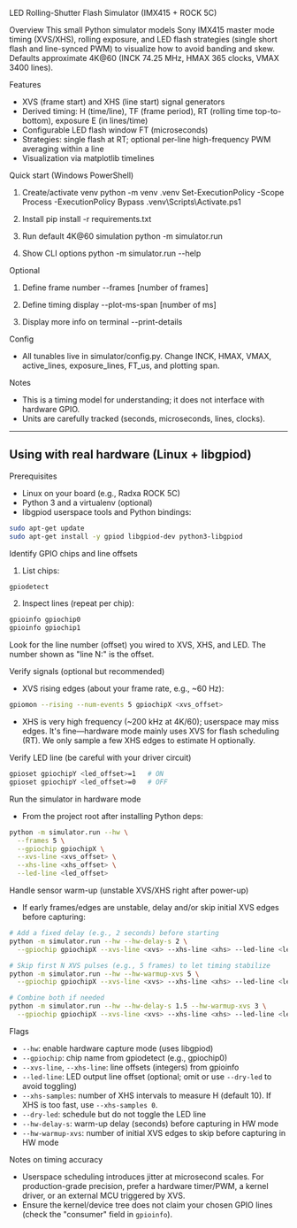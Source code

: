 LED Rolling-Shutter Flash Simulator (IMX415 + ROCK 5C)

Overview
This small Python simulator models Sony IMX415 master mode timing (XVS/XHS), rolling exposure, and LED flash strategies (single short flash and line-synced PWM) to visualize how to avoid banding and skew. Defaults approximate 4K@60 (INCK 74.25 MHz, HMAX 365 clocks, VMAX 3400 lines).

Features
- XVS (frame start) and XHS (line start) signal generators
- Derived timing: H (time/line), TF (frame period), RT (rolling time top-to-bottom), exposure E (in lines/time)
- Configurable LED flash window FT (microseconds)
- Strategies: single flash at RT; optional per-line high-frequency PWM averaging within a line
- Visualization via matplotlib timelines

Quick start (Windows PowerShell)
1) Create/activate venv
   python -m venv .venv
   Set-ExecutionPolicy -Scope Process -ExecutionPolicy Bypass
   .venv\\Scripts\\Activate.ps1

2) Install
   pip install -r requirements.txt

3) Run default 4K@60 simulation
   python -m simulator.run

4) Show CLI options
   python -m simulator.run --help

Optional
1) Define frame number
   --frames [number of frames]

2) Define timing display
   --plot-ms-span [number of ms]

3) Display more info on terminal
   --print-details

Config
- All tunables live in simulator/config.py. Change INCK, HMAX, VMAX, active_lines, exposure_lines, FT_us, and plotting span.

Notes
- This is a timing model for understanding; it does not interface with hardware GPIO.
- Units are carefully tracked (seconds, microseconds, lines, clocks).

---------------------------------------------------------------------------------------------------------------------------------

## Using with real hardware (Linux + libgpiod)

Prerequisites
- Linux on your board (e.g., Radxa ROCK 5C)
- Python 3 and a virtualenv (optional)
- libgpiod userspace tools and Python bindings:

```bash
sudo apt-get update
sudo apt-get install -y gpiod libgpiod-dev python3-libgpiod
```

Identify GPIO chips and line offsets
1) List chips:
```bash
gpiodetect
```
2) Inspect lines (repeat per chip):
```bash
gpioinfo gpiochip0
gpioinfo gpiochip1
```
Look for the line number (offset) you wired to XVS, XHS, and LED. The number shown as "line N:" is the offset.

Verify signals (optional but recommended)
- XVS rising edges (about your frame rate, e.g., ~60 Hz):
```bash
gpiomon --rising --num-events 5 gpiochipX <xvs_offset>
```
- XHS is very high frequency (~200 kHz at 4K/60); userspace may miss edges. It's fine—hardware mode mainly uses XVS for flash scheduling (RT). We only sample a few XHS edges to estimate H optionally.

Verify LED line (be careful with your driver circuit)
```bash
gpioset gpiochipY <led_offset>=1   # ON
gpioset gpiochipY <led_offset>=0   # OFF
```

Run the simulator in hardware mode
- From the project root after installing Python deps:
```bash
python -m simulator.run --hw \
  --frames 5 \
  --gpiochip gpiochipX \
  --xvs-line <xvs_offset> \
  --xhs-line <xhs_offset> \
  --led-line <led_offset>
```

Handle sensor warm-up (unstable XVS/XHS right after power-up)
- If early frames/edges are unstable, delay and/or skip initial XVS edges before capturing:
```bash
# Add a fixed delay (e.g., 2 seconds) before starting
python -m simulator.run --hw --hw-delay-s 2 \
  --gpiochip gpiochipX --xvs-line <xvs> --xhs-line <xhs> --led-line <led>

# Skip first N XVS pulses (e.g., 5 frames) to let timing stabilize
python -m simulator.run --hw --hw-warmup-xvs 5 \
  --gpiochip gpiochipX --xvs-line <xvs> --xhs-line <xhs> --led-line <led>

# Combine both if needed
python -m simulator.run --hw --hw-delay-s 1.5 --hw-warmup-xvs 3 \
  --gpiochip gpiochipX --xvs-line <xvs> --xhs-line <xhs> --led-line <led>
```

Flags
- `--hw`: enable hardware capture mode (uses libgpiod)
- `--gpiochip`: chip name from gpiodetect (e.g., gpiochip0)
- `--xvs-line`, `--xhs-line`: line offsets (integers) from gpioinfo
- `--led-line`: LED output line offset (optional; omit or use `--dry-led` to avoid toggling)
- `--xhs-samples`: number of XHS intervals to measure H (default 10). If XHS is too fast, use `--xhs-samples 0`.
- `--dry-led`: schedule but do not toggle the LED line
- `--hw-delay-s`: warm-up delay (seconds) before capturing in HW mode
- `--hw-warmup-xvs`: number of initial XVS edges to skip before capturing in HW mode

Notes on timing accuracy
- Userspace scheduling introduces jitter at microsecond scales. For production-grade precision, prefer a hardware timer/PWM, a kernel driver, or an external MCU triggered by XVS.
- Ensure the kernel/device tree does not claim your chosen GPIO lines (check the "consumer" field in `gpioinfo`).



